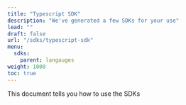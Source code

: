 ```yaml
---
title: "Typescript SDK"
description: "We've generated a few SDKs for your use"
lead: ""
draft: false
url: "/sdks/typescript-sdk"
menu: 
  sdks:
    parent: langauges
weight: 1000
toc: true
---
```


This document tells you how to use the SDKs
